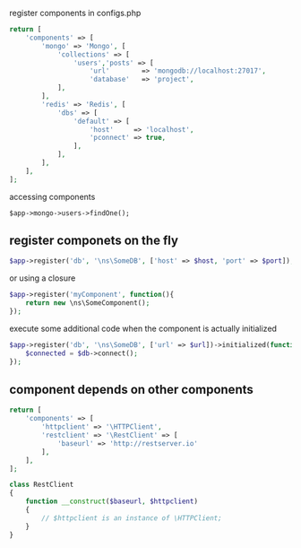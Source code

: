 register components in configs.php

```php
return [
	'components' => [
		'mongo' => 'Mongo', [
			'collections' => [
				'users','posts' => [
					'url'        => 'mongodb://localhost:27017',
					'database'   => 'project',
			],
		],
		'redis' => 'Redis', [
			'dbs' => [
				'default' => [
					'host'     => 'localhost',
					'pconnect' => true,
				],
			],
		],
	],
];
```

accessing components

```
$app->mongo->users->findOne();
```

## register componets on the fly

```php
$app->register('db', '\ns\SomeDB', ['host' => $host, 'port' => $port]);
```

or using a closure

```php
$app->register('myComponent', function(){
	return new \ns\SomeComponent();
});
```

execute some additional code when the component is actually initialized

```php
$app->register('db', '\ns\SomeDB', ['url' => $url])->initialized(function($db) {
	$connected = $db->connect();
});
```

## component depends on other components

```php
return [
	'components' => [
		'httpclient' => '\HTTPClient',
		'restclient' => '\RestClient' => [
			'baseurl' => 'http://restserver.io'
		],
	],
];
```

```php
class RestClient
{
	function __construct($baseurl, $httpclient)
	{
		// $httpclient is an instance of \HTTPClient;
	}
}
```
